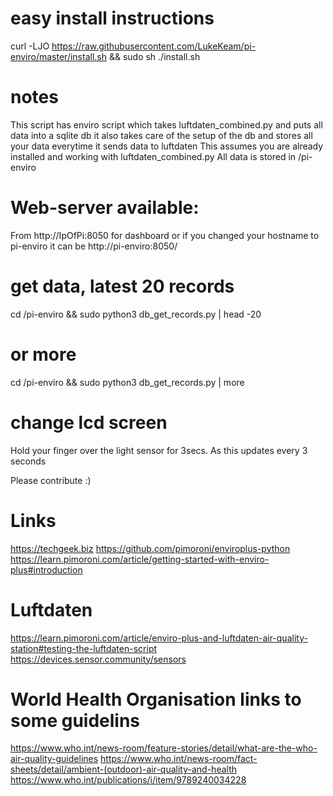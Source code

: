 # easy install instructions 
curl -LJO https://raw.githubusercontent.com/LukeKeam/pi-enviro/master/install.sh && sudo sh ./install.sh

# notes
This script has enviro script which takes luftdaten_combined.py and puts all data into a sqlite db it also takes care of the setup of the db and stores all your data everytime it sends data to luftdaten
This assumes you are already installed and working with luftdaten_combined.py
All data is stored in /pi-enviro

# Web-server available:
From http://IpOfPi:8050 for dashboard or if you changed your hostname to pi-enviro it can be http://pi-enviro:8050/

# get data, latest 20 records
cd /pi-enviro && sudo python3 db_get_records.py | head -20
# or more
cd /pi-enviro && sudo python3 db_get_records.py | more

# change lcd screen 
Hold your finger over the light sensor for 3secs. As this updates every 3 seconds

Please contribute :)

# Links
https://techgeek.biz 
https://github.com/pimoroni/enviroplus-python 
https://learn.pimoroni.com/article/getting-started-with-enviro-plus#introduction 

# Luftdaten
https://learn.pimoroni.com/article/enviro-plus-and-luftdaten-air-quality-station#testing-the-luftdaten-script 
https://devices.sensor.community/sensors 

# World Health Organisation links to some guidelins
https://www.who.int/news-room/feature-stories/detail/what-are-the-who-air-quality-guidelines 
https://www.who.int/news-room/fact-sheets/detail/ambient-(outdoor)-air-quality-and-health 
https://www.who.int/publications/i/item/9789240034228 